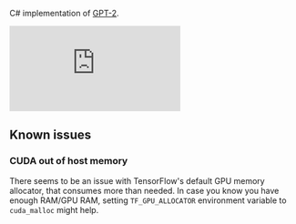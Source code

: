 C# implementation of [GPT-2](https://en.wikipedia.org/wiki/GPT-2).

[![GPT on NuGet](https://img.shields.io/nuget/v/LostTech.TensorFlow.GPT)](https://www.nuget.org/packages/LostTech.TensorFlow.GPT/)

## Known issues

### CUDA out of host memory

There seems to be an issue with TensorFlow's default GPU memory allocator, that consumes more than needed.
In case you know you have enough RAM/GPU RAM, setting `TF_GPU_ALLOCATOR` environment variable to `cuda_malloc` might help.
